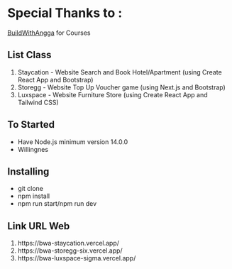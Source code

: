 # Special Thanks to :

<a href="https://buildwithangga.com/">BuildWithAngga</a> for Courses

## List Class

<ol>
  <li>Staycation - Website Search and Book Hotel/Apartment (using Create React App and Bootstrap)</li>
  <li>Storegg - Website Top Up Voucher game (using Next.js and Bootstrap)</li>
  <li>Luxspace - Website Furniture Store (using Create React App and Tailwind CSS)</li>
</ol>

## To Started

<ul>
  <li>Have Node.js minimum version 14.0.0</li>
  <li>Willingnes</li>
</ul>

## Installing

<ul>
  <li>git clone</li>
  <li>npm install</li>
  <li>npm run start/npm run dev</li>
</ul>

## Link URL Web

<ol>
  <li>https://bwa-staycation.vercel.app/</li>
  <li>https://bwa-storegg-six.vercel.app/</li>
  <li>https://bwa-luxspace-sigma.vercel.app/</li>
</ol>
